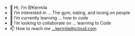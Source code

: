 - 👋 Hi, I’m @Kermila
- 👀 I’m interested in ... The gym, eating, and loving on people
- 🌱 I’m currently learning ... how to code
- 💞️ I’m looking to collaborate on ... learning to Code
- 📫 How to reach me ...kermila@icloud.com

<!---
Kermila/Kermila is a ✨ special ✨ repository because its `README.md` (this file) appears on your GitHub profile.
You can click the Preview link to take a look at your changes.
--->

